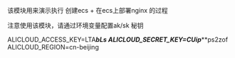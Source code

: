 该模块用来演示执行 创建ecs + 在ecs上部署nginx 的过程

注意使用该模块，请通过环境变量配置ak/sk 秘钥

ALICLOUD_ACCESS_KEY=LTA***bLs
ALICLOUD_SECRET_KEY=CUip*****ps2zof
ALICLOUD_REGION=cn-beijing
